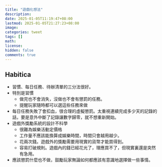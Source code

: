 ```yaml
---
title: "遊戲化想法"
description: 
date: 2025-01-05T11:19:47+08:00
lastmod: 2025-01-05T21:27:23+08:00
image: 
categories: tweet
tags: []
math: 
license: 
hidden: false
comments: true
---
```


## Habitica
- 習慣、每日任務、待辦清單的三分法很好。
- 特別是習慣
	- 做完也不會消失，沒做也不會有懲罰的任務。
	- 提醒玩家隨時都可以選這些任務來做
- 每日任務失敗了會扣血，很合理的虛擬懲罰。太重視連續完成多少天的記錄的話，要是意外中斷了記錄讓數字歸零，就不想重新開始。
- 遊戲外獎勵系統的設計不科學
	- 很難為娛樂活動定價格
	- 工作量不應該能換算成娛樂時間，時間只會越用越少。
	- 花兩次錢。遊戲外的獎勵需要用現實的貨幣才能買得到。
	- 容易打破規則。遊戲內的錢已經花光了，理應買不了，但現實裏還是突然有急用。
- 應該懲罰什麼也不做，鼓勵玩家無論如何都應該有意識地選擇做一些事情。

